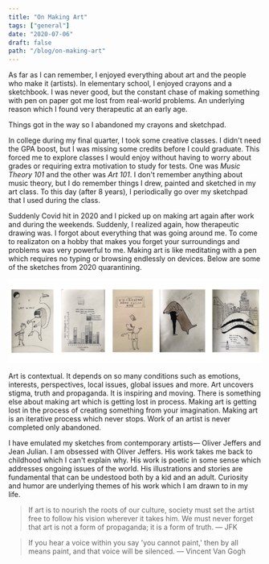 ```yaml
---
title: "On Making Art"
tags: ["general"]
date: "2020-07-06"
draft: false
path: "/blog/on-making-art"
---
```

As far as I can remember, I enjoyed everything about art and the people who make it (artists). In elementary school, I enjoyed crayons and a sketchbook. I was never good, but the constant chase of making something with pen on paper got me lost from real-world problems. An underlying reason which I found very therapeutic at an early age.

Things got in the way so I abandoned my crayons and sketchpad.

In college during my final quarter, I took some creative classes. I didn't need the GPA boost, but I was missing some credits before I could graduate. This forced me to explore classes I would enjoy without having to worry about grades or requiring extra motivation to study for tests. One was _Music Theory 101_ and the other was _Art 101_. I don't remember anything about music theory, but I do remember things I drew, painted and sketched in my art class. To this day (after 8 years), I periodically go over my sketchpad that I used during the class.

Suddenly Covid hit in 2020 and I picked up on making art again after work and during the weekends. Suddenly, I realized again, how therapeutic drawing was. I forgot about everything that was going around me. To come to realizaton on a hobby that makes you forget your surroundings and problems was very powerful to me. Making art is like meditating with a pen which requires no typing or browsing endlessly on devices. Below are some of the sketches from 2020 quarantining.

<img src="../../images/art.png" alt="artwork"/>

Art is contextual. It depends on so many conditions such as emotions, interests, perspectives, local issues, global issues and more. Art uncovers stigma, truth and propaganda. It is inspiring and moving. There is something else about making art which is getting lost in process. Making art is getting lost in the process of creating something from your imagination. Making art is an iterative process which never stops. Work of an artist is never completed only abandoned.

I have emulated my sketches from contemporary artists— Oliver Jeffers and Jean Julian. I am obsessed with Oliver Jeffers. His work takes me back to childhood which I can't explain why. His work is poetic in some sense which addresses ongoing issues of the world. His illustrations and stories are fundamental that can be undestood both by a kid and an adult. Curiosity and humor are underlying themes of his work which I am drawn to in my life.

> If art is to nourish the roots of our culture, society must set the artist free to follow his vision wherever it takes him. We must never forget that art is not a form of propaganda; it is a form of truth. — JFK

> If you hear a voice within you say 'you cannot paint,' then by all means paint, and that voice will be silenced. — Vincent Van Gogh